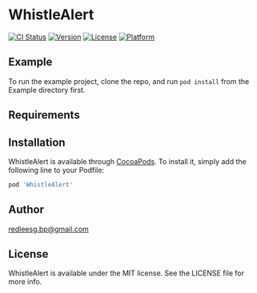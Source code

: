 # WhistleAlert

[![CI Status](https://img.shields.io/travis/redleesg@gmail.com/WhistleAlert.svg?style=flat)](https://travis-ci.org/redleesg@gmail.com/WhistleAlert)
[![Version](https://img.shields.io/cocoapods/v/WhistleAlert.svg?style=flat)](https://cocoapods.org/pods/WhistleAlert)
[![License](https://img.shields.io/cocoapods/l/WhistleAlert.svg?style=flat)](https://cocoapods.org/pods/WhistleAlert)
[![Platform](https://img.shields.io/cocoapods/p/WhistleAlert.svg?style=flat)](https://cocoapods.org/pods/WhistleAlert)

## Example

To run the example project, clone the repo, and run `pod install` from the Example directory first.

## Requirements

## Installation

WhistleAlert is available through [CocoaPods](https://cocoapods.org). To install
it, simply add the following line to your Podfile:

```ruby
pod 'WhistleAlert'
```

## Author

redleesg.bp@gmail.com

## License

WhistleAlert is available under the MIT license. See the LICENSE file for more info.
